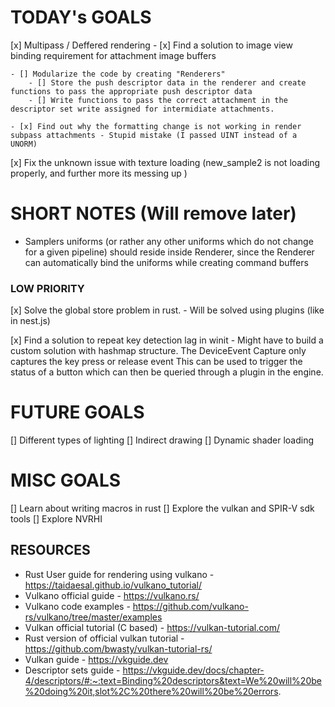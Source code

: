 
# TODAY's GOALS
[x] Multipass / Deffered rendering
    - [x] Find a solution to image view binding requirement for attachment image buffers

    - [] Modularize the code by creating "Renderers"
        - [] Store the push descriptor data in the renderer and create functions to pass the appropriate push descriptor data
        - [] Write functions to pass the correct attachment in the descriptor set write assigned for intermidiate attachments.        

    - [x] Find out why the formatting change is not working in render subpass attachments - Stupid mistake (I passed UINT instead of a UNORM)

[x] Fix the unknown issue with texture loading (new_sample2 is not loading properly, and further more its messing up )

# SHORT NOTES (Will remove later)
- Samplers uniforms (or rather any other uniforms which do not change for a given pipeline) should reside inside Renderer, since the Renderer can automatically bind the uniforms while creating command buffers




### LOW PRIORITY
[x] Solve the global store problem in rust. - Will be solved using plugins (like in nest.js)

[x] Find a solution to repeat key detection lag in winit - 
    Might have to build a custom solution with hashmap structure.
    The DeviceEvent Capture only captures the key press or release event
    This can be used to trigger the status of a button which can then be queried through a plugin in the engine.



# FUTURE GOALS
[] Different types of lighting
[] Indirect drawing
[] Dynamic shader loading



# MISC GOALS
[] Learn about writing macros in rust
[] Explore the vulkan and SPIR-V sdk tools
[] Explore NVRHI


## RESOURCES
- Rust User guide for rendering using vulkano - https://taidaesal.github.io/vulkano_tutorial/
- Vulkano official guide - https://vulkano.rs/
- Vulkano code examples - https://github.com/vulkano-rs/vulkano/tree/master/examples 
- Vulkan official tutorial (C based) - https://vulkan-tutorial.com/
- Rust version of official vulkan tutorial - https://github.com/bwasty/vulkan-tutorial-rs/
- Vulkan guide - https://vkguide.dev
- Descriptor sets guide - https://vkguide.dev/docs/chapter-4/descriptors/#:~:text=Binding%20descriptors&text=We%20will%20be%20doing%20it,slot%2C%20there%20will%20be%20errors.
